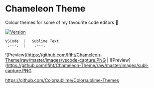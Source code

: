 # Chameleon Theme
Colour themes for some of my favourite code editors :art:

[![Version](https://vsmarketplacebadge.apphb.com/version/ifiht.chameleon.svg)](https://marketplace.visualstudio.com/items?itemName=ifiht.chameleon)

    VSCode  |   Sublime Text   
     :---:  |    :---:         
![Preview](https://github.com/Ifiht/Chameleon-Theme/raw/master/images/vscode-capture.PNG  |  ![Preview](https://github.com/Ifiht/Chameleon-Theme/raw/master/images/subl-capture.PNG

https://github.com/Colorsublime/Colorsublime-Themes
